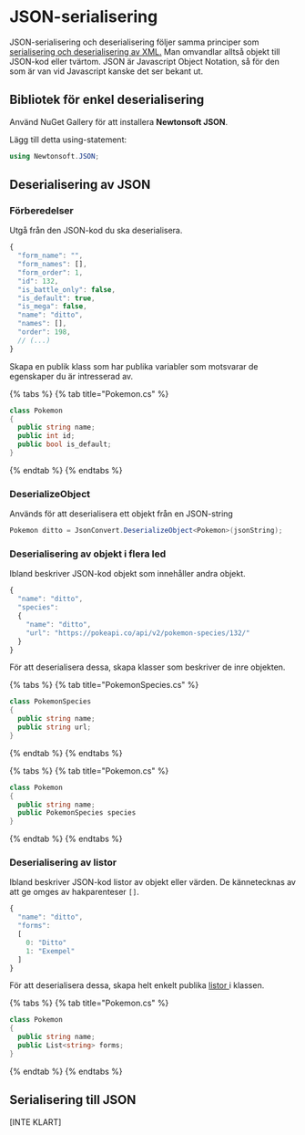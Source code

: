 # JSON-serialisering

JSON-serialisering och deserialisering följer samma principer som [serialisering och deserialisering av XML.](xml-serialisering.md) Man omvandlar alltså objekt till JSON-kod eller tvärtom. JSON är Javascript Object Notation, så för den som är van vid Javascript kanske det ser bekant ut.

## Bibliotek för enkel deserialisering

Använd NuGet Gallery för att installera **Newtonsoft JSON**.

Lägg till detta using-statement:

```csharp
using Newtonsoft.JSON;
```

## Deserialisering av JSON

### Förberedelser

Utgå från den JSON-kod du ska deserialisera.

```javascript
{
  "form_name": "",
  "form_names": [],
  "form_order": 1,
  "id": 132,
  "is_battle_only": false,
  "is_default": true,
  "is_mega": false,
  "name": "ditto",
  "names": [],
  "order": 198, 
  // (...)
}
```

Skapa en publik klass som har publika variabler som motsvarar de egenskaper du är intresserad av.

{% tabs %}
{% tab title="Pokemon.cs" %}
```csharp
class Pokemon
{
  public string name;
  public int id;
  public bool is_default;
}
```
{% endtab %}
{% endtabs %}

### DeserializeObject

Används för att deserialisera ett objekt från en JSON-string

```csharp
Pokemon ditto = JsonConvert.DeserializeObject<Pokemon>(jsonString);
```

### Deserialisering av objekt i flera led

Ibland beskriver JSON-kod objekt som innehåller andra objekt.

```javascript
{
  "name": "ditto",
  "species":
  {
    "name": "ditto",
    "url": "https://pokeapi.co/api/v2/pokemon-species/132/"
  }
}
```

För att deserialisera dessa, skapa klasser som beskriver de inre objekten.

{% tabs %}
{% tab title="PokemonSpecies.cs" %}
```csharp
class PokemonSpecies
{
  public string name;
  public string url;
}
```
{% endtab %}
{% endtabs %}

{% tabs %}
{% tab title="Pokemon.cs" %}
```csharp
class Pokemon
{
  public string name;
  public PokemonSpecies species  
}
```
{% endtab %}
{% endtabs %}

### Deserialisering av listor

Ibland beskriver JSON-kod listor av objekt eller värden. De kännetecknas av att ge omges av hakparenteser `[]`.

```javascript
{
  "name": "ditto",
  "forms":
  [
    0: "Ditto"
    1: "Exempel"
  ]
}
```

För att deserialisera dessa, skapa helt enkelt publika [listor ](../grundlaeggande/listor-och-arrayer.md#list)i klassen.

{% tabs %}
{% tab title="Pokemon.cs" %}
```csharp
class Pokemon
{
  public string name;
  public List<string> forms;
}
```
{% endtab %}
{% endtabs %}

## Serialisering till JSON

\[INTE KLART\]



